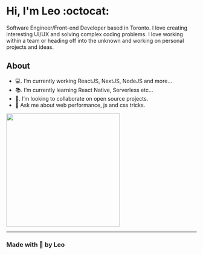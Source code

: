 # Hi, I'm Leo :octocat:

Software Engineer/Front-end Developer based in Toronto. I love creating interesting UI/UX and solving complex coding problems. I love working within a team or heading off into the unknown and working on personal projects and ideas.

## About

- 💻. I’m currently working ReactJS, NextJS, NodeJS and more...
- 📚. I’m currently learning React Native, Serverless etc...
- 👯. I’m looking to collaborate on open source projects.
- 💬  Ask me about web performance, js and css tricks.

<img src="https://api.daily.dev/devcards/eca6da08f1874dc6859191ae43a1f968.png?r=e15" style="width: 300px"/>

---
### Made with 💜 by Leo

<!--
**leoneloliver/leoneloliver** is a ✨ _special_ ✨ repository because its `README.md` (this file) appears on your GitHub profile.

Code
====

This do that

    const todoItems: Todo\[\] = \[
    { id: 1, title: "Learn HTML", status: StatusTodo.Done, completedOn: new Date("2021-09-11") },
    { id: 2, title: "Learn TypeScript", status: StatusTodo.InProgress },
    { id: 3, title: "Write the best app in the world", status: StatusTodo.Todo },
\]

